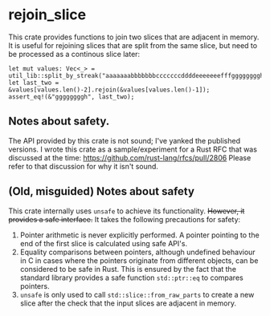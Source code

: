 # rejoin_slice

This crate provides functions to join two slices that are adjacent in memory.
It is useful for rejoining slices that are split from the same slice,
but need to be processed as a continous slice later:
```
let mut values: Vec<_> = util_lib::split_by_streak("aaaaaaabbbbbbbcccccccddddeeeeeeefffggggggggh");
let last_two = &values[values.len()-2].rejoin(&values[values.len()-1]);
assert_eq!(&"ggggggggh", last_two);
```
## Notes about safety.
The API provided by this crate is not sound; I've yanked the published versions.
I wrote this crate as a sample/experiment for a Rust RFC that was discussed at the time: https://github.com/rust-lang/rfcs/pull/2806
Please refer to that discussion for why it isn't sound.

## (Old, misguided) Notes about safety
This crate internally uses `unsafe` to achieve its functionality.
<s>However, it provides a safe interface.</s>
It takes the following precautions for safety:
1. Pointer arithmetic is never explicitly performed. A pointer pointing to
the end of the first slice is calculated using safe API's.
2. Equality comparisons between pointers, although undefined behaviour in C in
cases where the pointers originate from different objects, can be considered
to be safe in Rust. This is ensured by the fact that the standard library
provides a safe function `std::ptr::eq` to compares pointers.
3. `unsafe` is only used to call `std::slice::from_raw_parts` to create a new
slice after the check that the input slices are adjacent in memory.
